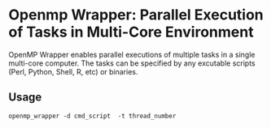Openmp Wrapper: Parallel Execution of Tasks in Multi-Core Environment
==============

OpenMP Wrapper enables parallel executions of multiple tasks in a single multi-core computer. The tasks can be specified by any excutable scripts (Perl, Python, Shell, R, etc) or binaries. 



## Usage

```{sh}
openmp_wrapper -d cmd_script  -t thread_number
```

